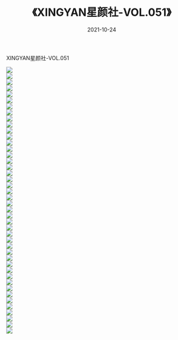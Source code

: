 ﻿---
layout: post
title:  《XINGYAN星颜社-VOL.051》
date:   2021-10-24
img: http://img.660000.xyz/Sharelink/网络美图/2021/XINGYAN星颜社-VOL.051/000.jpg
categories: [美女, 清纯, 唯美]
---

XINGYAN星颜社-VOL.051

  ![](http://img.660000.xyz/Sharelink/网络美图/2021/XINGYAN星颜社-VOL.051/001.jpg) <br> ![](http://img.660000.xyz/Sharelink/网络美图/2021/XINGYAN星颜社-VOL.051/002.jpg) <br> ![](http://img.660000.xyz/Sharelink/网络美图/2021/XINGYAN星颜社-VOL.051/003.jpg) <br> ![](http://img.660000.xyz/Sharelink/网络美图/2021/XINGYAN星颜社-VOL.051/004.jpg) <br> ![](http://img.660000.xyz/Sharelink/网络美图/2021/XINGYAN星颜社-VOL.051/005.jpg) <br> ![](http://img.660000.xyz/Sharelink/网络美图/2021/XINGYAN星颜社-VOL.051/006.jpg) <br> ![](http://img.660000.xyz/Sharelink/网络美图/2021/XINGYAN星颜社-VOL.051/007.jpg) <br> ![](http://img.660000.xyz/Sharelink/网络美图/2021/XINGYAN星颜社-VOL.051/008.jpg) <br> ![](http://img.660000.xyz/Sharelink/网络美图/2021/XINGYAN星颜社-VOL.051/009.jpg) <br> ![](http://img.660000.xyz/Sharelink/网络美图/2021/XINGYAN星颜社-VOL.051/010.jpg) <br> ![](http://img.660000.xyz/Sharelink/网络美图/2021/XINGYAN星颜社-VOL.051/011.jpg) <br> ![](http://img.660000.xyz/Sharelink/网络美图/2021/XINGYAN星颜社-VOL.051/012.jpg) <br> ![](http://img.660000.xyz/Sharelink/网络美图/2021/XINGYAN星颜社-VOL.051/013.jpg) <br> ![](http://img.660000.xyz/Sharelink/网络美图/2021/XINGYAN星颜社-VOL.051/014.jpg) <br> ![](http://img.660000.xyz/Sharelink/网络美图/2021/XINGYAN星颜社-VOL.051/015.jpg) <br> ![](http://img.660000.xyz/Sharelink/网络美图/2021/XINGYAN星颜社-VOL.051/016.jpg) <br> ![](http://img.660000.xyz/Sharelink/网络美图/2021/XINGYAN星颜社-VOL.051/017.jpg) <br> ![](http://img.660000.xyz/Sharelink/网络美图/2021/XINGYAN星颜社-VOL.051/018.jpg) <br> ![](http://img.660000.xyz/Sharelink/网络美图/2021/XINGYAN星颜社-VOL.051/019.jpg) <br> ![](http://img.660000.xyz/Sharelink/网络美图/2021/XINGYAN星颜社-VOL.051/020.jpg) <br> ![](http://img.660000.xyz/Sharelink/网络美图/2021/XINGYAN星颜社-VOL.051/021.jpg) <br> ![](http://img.660000.xyz/Sharelink/网络美图/2021/XINGYAN星颜社-VOL.051/022.jpg) <br> ![](http://img.660000.xyz/Sharelink/网络美图/2021/XINGYAN星颜社-VOL.051/023.jpg) <br> ![](http://img.660000.xyz/Sharelink/网络美图/2021/XINGYAN星颜社-VOL.051/024.jpg) <br> ![](http://img.660000.xyz/Sharelink/网络美图/2021/XINGYAN星颜社-VOL.051/025.jpg) <br> ![](http://img.660000.xyz/Sharelink/网络美图/2021/XINGYAN星颜社-VOL.051/026.jpg) <br> ![](http://img.660000.xyz/Sharelink/网络美图/2021/XINGYAN星颜社-VOL.051/027.jpg) <br> ![](http://img.660000.xyz/Sharelink/网络美图/2021/XINGYAN星颜社-VOL.051/028.jpg) <br> ![](http://img.660000.xyz/Sharelink/网络美图/2021/XINGYAN星颜社-VOL.051/029.jpg) <br> ![](http://img.660000.xyz/Sharelink/网络美图/2021/XINGYAN星颜社-VOL.051/030.jpg) <br> ![](http://img.660000.xyz/Sharelink/网络美图/2021/XINGYAN星颜社-VOL.051/031.jpg) <br> ![](http://img.660000.xyz/Sharelink/网络美图/2021/XINGYAN星颜社-VOL.051/032.jpg) <br> ![](http://img.660000.xyz/Sharelink/网络美图/2021/XINGYAN星颜社-VOL.051/033.jpg) <br> ![](http://img.660000.xyz/Sharelink/网络美图/2021/XINGYAN星颜社-VOL.051/034.jpg) <br> ![](http://img.660000.xyz/Sharelink/网络美图/2021/XINGYAN星颜社-VOL.051/035.jpg) <br> ![](http://img.660000.xyz/Sharelink/网络美图/2021/XINGYAN星颜社-VOL.051/036.jpg) <br> ![](http://img.660000.xyz/Sharelink/网络美图/2021/XINGYAN星颜社-VOL.051/037.jpg) <br> ![](http://img.660000.xyz/Sharelink/网络美图/2021/XINGYAN星颜社-VOL.051/038.jpg) <br> ![](http://img.660000.xyz/Sharelink/网络美图/2021/XINGYAN星颜社-VOL.051/039.jpg) <br> ![](http://img.660000.xyz/Sharelink/网络美图/2021/XINGYAN星颜社-VOL.051/040.jpg) <br> ![](http://img.660000.xyz/Sharelink/网络美图/2021/XINGYAN星颜社-VOL.051/041.jpg) <br> ![](http://img.660000.xyz/Sharelink/网络美图/2021/XINGYAN星颜社-VOL.051/042.jpg) <br> ![](http://img.660000.xyz/Sharelink/网络美图/2021/XINGYAN星颜社-VOL.051/043.jpg) <br> ![](http://img.660000.xyz/Sharelink/网络美图/2021/XINGYAN星颜社-VOL.051/044.jpg) <br>